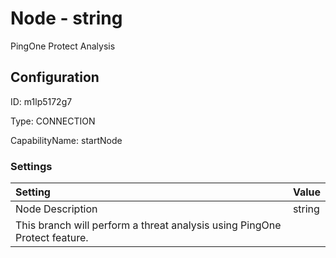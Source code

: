 # Node - string 
PingOne Protect Analysis
## Configuration
ID:  m1lp5172g7

Type: CONNECTION 

CapabilityName: startNode

### Settings
| Setting | Value  |
| :------------------------ | ---------------------------------------- |
| Node Description | string 
This branch will perform a threat analysis using PingOne Protect feature. | 





